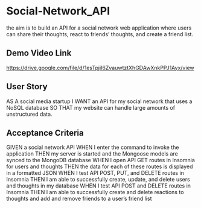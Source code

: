 # Social-Network_API

the aim is to build an API for a social network web application where users can share their thoughts, react to friends’ thoughts, and create a friend list.

## Demo Video Link

https://drive.google.com/file/d/1esTpjiI6ZvauwtztXhGDAwXnkPPJ1Ayx/view

## User Story

AS A social media startup
I WANT an API for my social network that uses a NoSQL database
SO THAT my website can handle large amounts of unstructured data.

## Acceptance Criteria

GIVEN a social network API
WHEN I enter the command to invoke the application
THEN my server is started and the Mongoose models are synced to the MongoDB database
WHEN I open API GET routes in Insomnia for users and thoughts
THEN the data for each of these routes is displayed in a formatted JSON
WHEN I test API POST, PUT, and DELETE routes in Insomnia
THEN I am able to successfully create, update, and delete users and thoughts in my database
WHEN I test API POST and DELETE routes in Insomnia
THEN I am able to successfully create and delete reactions to thoughts and add and remove friends to a user’s friend list
